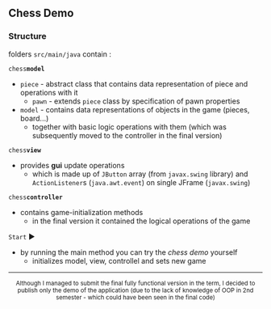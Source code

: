 ## Chess Demo

### Structure

folders `src/main/java` contain : 

`chess`<b>`model`</b>  
 - `piece` - abstract class that contains data representation of piece and operations with it
   - `pawn` - extends `piece` class by specification of pawn properties
 - `model` - contains data representations of objects in the game (pieces, board...) 
     - together with basic logic operations with them (which was subsequently moved to the controller in the final version)

`chess`<b>`view`</b>  
 - provides <b>gui</b> update operations
   - which is made up of `JButton` array (from `javax.swing` library) and `ActionListener`s (`java.awt.event`) on single JFrame (`javax.swing`) 
  
`chess`<b>`controller`</b>
 - contains game-initialization methods
   - in the final version it contained the logical operations of the game

`Start` :arrow_forward:
 - by running the main method you can try the <i>chess demo</i> yourself
   - initializes model, view, controllel and sets new game

<hr />

<div align="center">
  <sub>Although I managed to submit the final fully functional version in the term, I decided to publish only the demo of the application (due to the lack    of knowledge of OOP in 2nd semester - which could have been seen in the final code)</sub>
</div>
